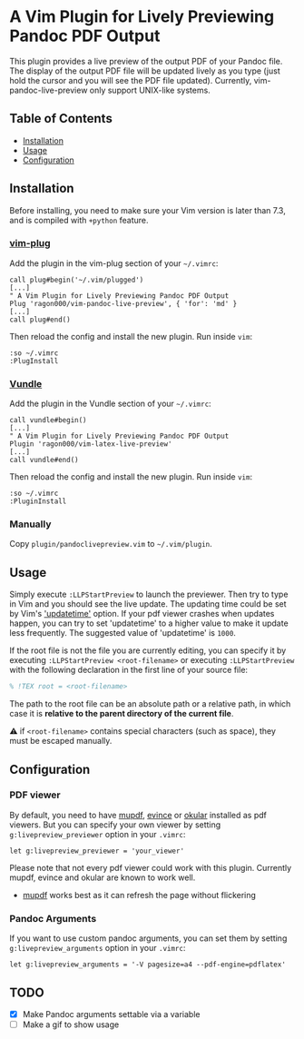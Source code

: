 A Vim Plugin for Lively Previewing Pandoc PDF Output
===================================================

This plugin provides a live preview of the output PDF of your Pandoc file. The
display of the output PDF file will be updated lively as you type (just hold
the cursor and you will see the PDF file updated). Currently,
vim-pandoc-live-preview only support UNIX-like systems. 

Table of Contents
-----------------

- [Installation](#installation)
- [Usage](#usage)
- [Configuration](#configuration)

Installation
------------

Before installing, you need to make sure your Vim version is later than 7.3,
and is compiled with `+python` feature.

### [vim-plug](https://github.com/junegunn/vim-plug)

Add the plugin in the vim-plug section of your `~/.vimrc`:

```vim
call plug#begin('~/.vim/plugged')
[...]
" A Vim Plugin for Lively Previewing Pandoc PDF Output
Plug 'ragon000/vim-pandoc-live-preview', { 'for': 'md' }
[...]
call plug#end()
```

Then reload the config and install the new plugin. Run inside `vim`:

```vim
:so ~/.vimrc
:PlugInstall
```

### [Vundle](https://github.com/VundleVim/Vundle.vim)

Add the plugin in the Vundle section of your `~/.vimrc`:

```vim
call vundle#begin()
[...]
" A Vim Plugin for Lively Previewing Pandoc PDF Output
Plugin 'ragon000/vim-latex-live-preview'
[...]
call vundle#end()
```

Then reload the config and install the new plugin. Run inside `vim`:

```vim
:so ~/.vimrc
:PluginInstall
```

### Manually

Copy `plugin/pandoclivepreview.vim` to `~/.vim/plugin`.


Usage
-----

Simply execute `:LLPStartPreview` to launch the previewer. Then try to type in
Vim and you should see the live update. The updating time could be set by Vim's
['updatetime'][] option. If your pdf viewer crashes when updates happen, you can
try to set 'updatetime' to a higher value to make it update less frequently. The
suggested value of 'updatetime' is `1000`.

If the root file is not the file you are currently editing, you can specify it
by executing `:LLPStartPreview <root-filename>` or executing `:LLPStartPreview`
with the following declaration in the first line of your source file:

```latex
% !TEX root = <root-filename>
```

The path to the root file can be an absolute path or a relative path, in which
case it is **relative to the parent directory of the current file**.

:warning: if `<root-filename>` contains special characters (such as space), they
must be escaped manually.

Configuration
-------------

### PDF viewer

By default, you need to have [mupdf][], [evince][] or [okular][] installed as pdf viewers.
But you can specify your own viewer by setting `g:livepreview_previewer`
option in your `.vimrc`:

```vim
let g:livepreview_previewer = 'your_viewer'
```

Please note that not every pdf viewer could work with this plugin. Currently
mupdf, evince and okular are known to work well.

- [mupdf][] works best as it can refresh the page without flickering

### Pandoc Arguments

If you want to use custom pandoc arguments, you can set them by setting `g:livepreview_arguments`
option in your `.vimrc`:

```vim
let g:livepreview_arguments = '-V pagesize=a4 --pdf-engine=pdflatex'
```


TODO
----

- [x] Make Pandoc arguments settable via a variable
- [ ] Make a gif to show usage

['updatetime']: http://vimdoc.sourceforge.net/htmldoc/options.html#%27updatetime%27
[evince]: http://projects.gnome.org/evince/
[okular]: http://okular.kde.org/
[mupdf]: https://mupdf.com/
